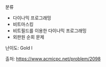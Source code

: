 분류
- 다이나믹 프로그래밍
- 비트마스킹
- 비트필드를 이용한 다이나믹 프로그래밍
- 외판원 순회 문제

난이도:
Gold Ⅰ

출처:
https://www.acmicpc.net/problem/2098
